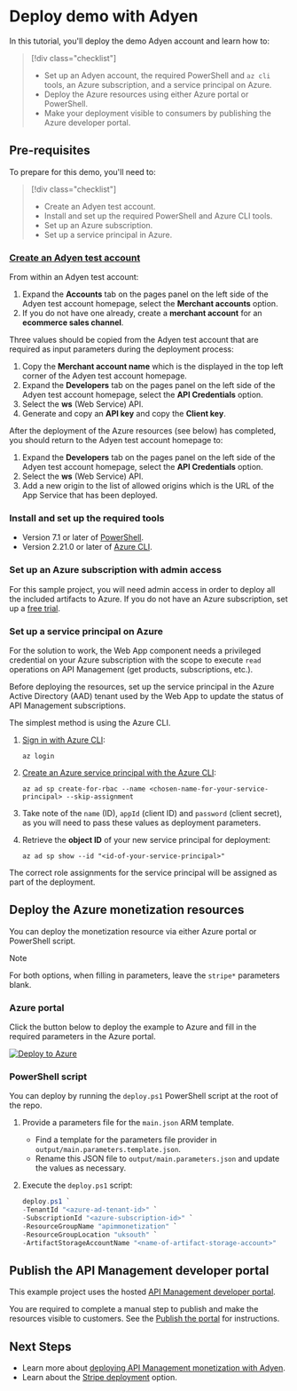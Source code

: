 # Deploy demo with Adyen

In this tutorial, you'll deploy the demo Adyen account and learn how to:

> [!div class="checklist"]
> * Set up an Adyen account, the required PowerShell and `az cli` tools, an Azure subscription, and a service principal on Azure. 
> * Deploy the Azure resources using either Azure portal or PowerShell.
> * Make your deployment visible to consumers by publishing the Azure developer portal.

## Pre-requisites

To prepare for this demo, you'll need to:

> [!div class="checklist"]
> * Create an Adyen test account. 
> * Install and set up the required PowerShell and Azure CLI tools.
> * Set up an Azure subscription.
> * Set up a service principal in Azure.

### [Create an Adyen test account](https://www.adyen.com/signup)

From within an Adyen test account:
1. Expand the **Accounts** tab on the pages panel on the left side of the Adyen test account homepage, select the **Merchant accounts** option.
1. If you do not have one already, create a **merchant account** for an **ecommerce sales channel**.

Three values should be copied from the Adyen test account that are required as input parameters during the deployment process:
1. Copy the **Merchant account name** which is the displayed in the top left corner of the Adyen test account homepage.
1. Expand the **Developers** tab on the pages panel on the left side of the Adyen test account homepage, select the **API Credentials** option.
1. Select the **ws** (Web Service) API.
1. Generate and copy an **API key** and copy the **Client key**.

After the deployment of the Azure resources (see below) has completed, you should return to the Adyen test account homepage to:
1. Expand the **Developers** tab on the pages panel on the left side of the Adyen test account homepage, select the **API Credentials** option.
1. Select the **ws** (Web Service) API.
1. Add a new origin to the list of allowed origins which is the URL of the App Service that has been deployed.

### Install and set up the required tools

- Version 7.1 or later of [PowerShell](https://docs.microsoft.com/en-us/powershell/scripting/install/installing-powershell?view=powershell-7.1).
- Version 2.21.0 or later of [Azure CLI](https://docs.microsoft.com/en-us/cli/azure/install-azure-cli).

### Set up an Azure subscription with admin access

For this sample project, you will need admin access in order to deploy all the included artifacts to Azure. If you do not have an Azure subscription, set up a [free trial](https://azure.microsoft.com/).

### Set up a service principal on Azure

For the solution to work, the Web App component needs a privileged credential on your Azure subscription with the scope to execute `read` operations on API Management (get products, subscriptions, etc.).

Before deploying the resources, set up the service principal in the Azure Active Directory (AAD) tenant used by the Web App to update the status of API Management subscriptions.

The simplest method is using the Azure CLI.

1. [Sign in with Azure CLI](https://docs.microsoft.com/cli/azure/authenticate-azure-cli#sign-in-interactively):

    ```azurecli-interactive
    az login
    ```
2. [Create an Azure service principal with the Azure CLI](https://docs.microsoft.com/cli/azure/create-an-azure-service-principal-azure-cli#password-based-authentication):

    ```azurecli-interactive
    az ad sp create-for-rbac --name <chosen-name-for-your-service-principal> --skip-assignment
    ```

3. Take note of the `name` (ID), `appId` (client ID) and `password` (client secret), as you will need to pass these values as deployment parameters.

4. Retrieve the **object ID** of your new service principal for deployment:

    ```azurecli-interactive
    az ad sp show --id "<id-of-your-service-principal>"
    ```

The correct role assignments for the service principal will be assigned as part of the deployment.

## Deploy the Azure monetization resources

You can deploy the monetization resource via either Azure portal or PowerShell script. 

>[!NOTE]
> For both options, when filling in parameters, leave the `stripe*` parameters blank.

### Azure portal

Click the button below to deploy the example to Azure and fill in the required parameters in the Azure portal.

[![Deploy to Azure](https://aka.ms/deploytoazurebutton)](https://portal.azure.com/#create/Microsoft.Template/uri/https%3A%2F%2Fraw.githubusercontent.com%2Fquochungdangptit%2Fazure-api-management-monetization%2Fmain%2Foutput%2Fmain.json)

### PowerShell script

You can deploy by running the `deploy.ps1` PowerShell script at the root of the repo.

1. Provide a parameters file for the `main.json` ARM template. 
    * Find a template for the parameters file provider in `output/main.parameters.template.json`. 
    * Rename this JSON file to `output/main.parameters.json` and update the values as necessary.

2. Execute the `deploy.ps1` script:

    ```powershell
    deploy.ps1 `
    -TenantId "<azure-ad-tenant-id>" `
    -SubscriptionId "<azure-subscription-id>" `
    -ResourceGroupName "apimmonetization" `
    -ResourceGroupLocation "uksouth" `
    -ArtifactStorageAccountName "<name-of-artifact-storage-account>"
    ```

## Publish the API Management developer portal

This example project uses the hosted [API Management developer portal](https://docs.microsoft.com/azure/api-management/api-management-howto-developer-portal). 

You are required to complete a manual step to publish and make the resources visible to customers. See the [Publish the portal](https://docs.microsoft.com/azure/api-management/api-management-howto-developer-portal-customize#publish) for instructions.

## Next Steps
* Learn more about [deploying API Management monetization with Adyen](adyen-details.md).
* Learn about the [Stripe deployment](stripe-details.md) option.
